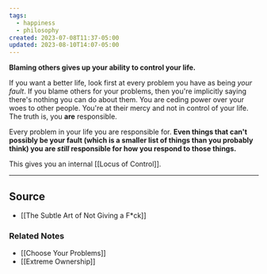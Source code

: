 ```yaml
---
tags:
  - happiness
  - philosophy
created: 2023-07-08T11:37-05:00
updated: 2023-08-10T14:07-05:00
---
```

**Blaming others gives up your ability to control your life.**

If you want a better life, look first at every problem you have as being *your fault*. If you blame others for your problems, then you're implicitly saying there's nothing you can do about them. You are ceding power over your woes to other people. You're at their mercy and not in control of your life. The truth is, you **are** responsible.

Every problem in your life you are responsible for. **Even things that can't possibly be your fault (which is a smaller list of things than you probably think) you are *still* responsible for how you respond to those things.**

This gives you an internal [[Locus of Control]].

---

## Source
- [[The Subtle Art of Not Giving a F*ck]]

### Related Notes
- [[Choose Your Problems]]
- [[Extreme Ownership]]